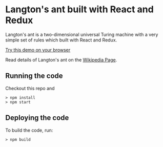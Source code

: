 # Langton's ant built with React and Redux

Langton's ant is a two-dimensional universal Turing machine with a very simple set of rules which built with React and Redux.

[Try this demo on your browser](https://nzbin.github.io/langton-ant-redux/)

Read details of Langton's ant on the [Wikipedia Page](https://en.wikipedia.org/wiki/Langton's_ant).

## Running the code

Checkout this repo and

```
> npm install
> npm start
```

## Deploying the code

To build the code, run:

```
> npm build
```